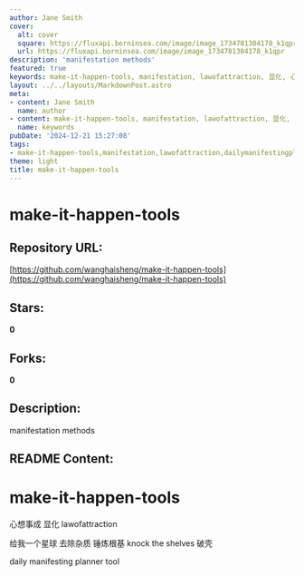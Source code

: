 ```yaml
---
author: Jane Smith
cover:
  alt: cover
  square: https://fluxapi.borninsea.com/image/image_1734781304178_k1qpr
  url: https://fluxapi.borninsea.com/image/image_1734781304178_k1qpr
description: 'manifestation methods'
featured: true
keywords: make-it-happen-tools, manifestation, lawofattraction, 显化, 心想事成, knocktheelves, 破壳, dailymanifestingplanner,锤炼根基
layout: ../../layouts/MarkdownPost.astro
meta:
- content: Jane Smith
  name: author
- content: make-it-happen-tools, manifestation, lawofattraction, 显化, 心想事成, knocktheelves, 破壳, dailymanifestingplanner,锤炼根基
  name: keywords
pubDate: '2024-12-21 15:27:08'
tags:
- make-it-happen-tools,manifestation,lawofattraction,dailymanifestingplanner,knocktheshelves
theme: light
title: make-it-happen-tools
---
```


# make-it-happen-tools

## Repository URL: 
[https://github.com/wanghaisheng/make-it-happen-tools](https://github.com/wanghaisheng/make-it-happen-tools)

## Stars: 
**0**

## Forks: 
**0**

## Description: 
manifestation methods

## README Content: 
# make-it-happen-tools

心想事成
显化
lawofattraction

给我一个星球 去除杂质 锤炼根基 knock the shelves 破壳



daily manifesting planner tool 

